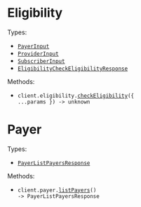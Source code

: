 # Eligibility

Types:

- <code><a href="./src/resources/eligibility.ts">PayerInput</a></code>
- <code><a href="./src/resources/eligibility.ts">ProviderInput</a></code>
- <code><a href="./src/resources/eligibility.ts">SubscriberInput</a></code>
- <code><a href="./src/resources/eligibility.ts">EligibilityCheckEligibilityResponse</a></code>

Methods:

- <code title="post /Eligibility">client.eligibility.<a href="./src/resources/eligibility.ts">checkEligibility</a>({ ...params }) -> unknown</code>

# Payer

Types:

- <code><a href="./src/resources/payer.ts">PayerListPayersResponse</a></code>

Methods:

- <code title="get /Payer">client.payer.<a href="./src/resources/payer.ts">listPayers</a>() -> PayerListPayersResponse</code>
